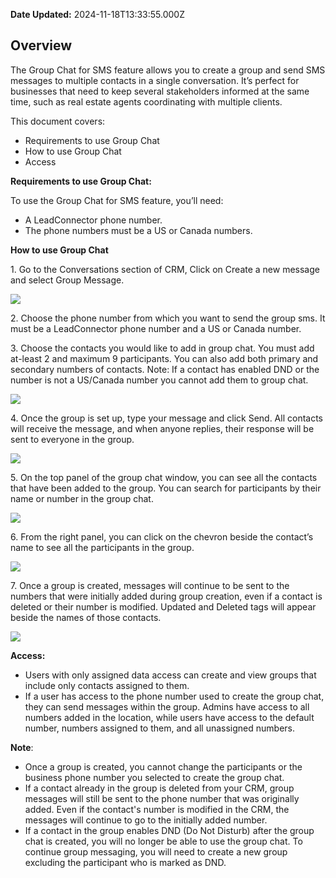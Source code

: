 **Date Updated:** 2024-11-18T13:33:55.000Z

## **Overview**

  
The Group Chat for SMS feature allows you to create a group and send SMS messages to multiple contacts in a single conversation. It’s perfect for businesses that need to keep several stakeholders informed at the same time, such as real estate agents coordinating with multiple clients.

  
This document covers:

* Requirements to use Group Chat
* How to use Group Chat
* Access
  
  
**Requirements to use Group Chat:**

  
To use the Group Chat for SMS feature, you’ll need:

* A LeadConnector phone number.
* The phone numbers must be a US or Canada numbers.

  
**How to use Group Chat**

  
1\. Go to the Conversations section of CRM, Click on Create a new message and select Group Message. 

![](https://s3.amazonaws.com/cdn.freshdesk.com/data/helpdesk/attachments/production/155035125617/original/RXMukX60YiWXXp5OJtq1ADq6F5HY_WH5PQ.png?1729532524)  

  
2\. Choose the phone number from which you want to send the group sms. It must be a LeadConnector phone number and a US or Canada number. 

  
3\. Choose the contacts you would like to add in group chat. You must add at-least 2 and maximum 9 participants. You can also add both primary and secondary numbers of contacts. Note: If a contact has enabled DND or the number is not a US/Canada number you cannot add them to group chat. 

![](https://s3.amazonaws.com/cdn.freshdesk.com/data/helpdesk/attachments/production/155035168734/original/YUsbt9LB3ZUP4HTt589peRPMtYoDEbZs9g.png?1729592206)  

4\. Once the group is set up, type your message and click Send. All contacts will receive the message, and when anyone replies, their response will be sent to everyone in the group.

![](https://s3.amazonaws.com/cdn.freshdesk.com/data/helpdesk/attachments/production/155035168418/original/Q85TsVvY4dFezdTivueBWOUJOtihixzcMA.png?1729592022)  

  
5\. On the top panel of the group chat window, you can see all the contacts that have been added to the group. You can search for participants by their name or number in the group chat. 

  
![](https://s3.amazonaws.com/cdn.freshdesk.com/data/helpdesk/attachments/production/155035168375/original/O4kiUvDNUQxN3dUyCFktRuZuR6euVp-QiQ.png?1729591992)  

  
6\. From the right panel, you can click on the chevron beside the contact’s name to see all the participants in the group.

![](https://s3.amazonaws.com/cdn.freshdesk.com/data/helpdesk/attachments/production/155035169035/original/AxLsh_V4VWrZHp-_kPsKnAzDELZnU0v8rw.png?1729592349)  

7\. Once a group is created, messages will continue to be sent to the numbers that were initially added during group creation, even if a contact is deleted or their number is modified. Updated and Deleted tags will appear beside the names of those contacts.

![](https://s3.amazonaws.com/cdn.freshdesk.com/data/helpdesk/attachments/production/155035169565/original/6aTr6kqXdP80uyYmvThuD5_wh7toFvoRvg.png?1729592605)

  
**Access:** 

  
* Users with only assigned data access can create and view groups that include only contacts assigned to them.
* If a user has access to the phone number used to create the group chat, they can send messages within the group. Admins have access to all numbers added in the location, while users have access to the default number, numbers assigned to them, and all unassigned numbers.

  
**Note**: 

* Once a group is created, you cannot change the participants or the business phone number you selected to create the group chat.
* If a contact already in the group is deleted from your CRM, group messages will still be sent to the phone number that was originally added. Even if the contact's number is modified in the CRM, the messages will continue to go to the initially added number.
* If a contact in the group enables DND (Do Not Disturb) after the group chat is created, you will no longer be able to use the group chat. To continue group messaging, you will need to create a new group excluding the participant who is marked as DND.
  
  